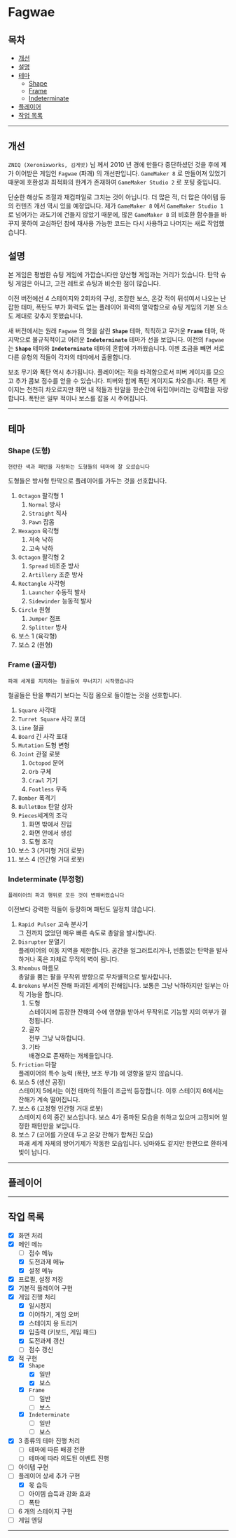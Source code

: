 Fagwae
==========

## 목차

- [개선](https://github.com/iconstudio/Fagwae#개선)
- [설명](https://github.com/iconstudio/Fagwae#설명)
- [테마](https://github.com/iconstudio/Fagwae#테마)
  - [Shape](https://github.com/iconstudio/Fagwae#shape-도형)
  - [Frame](https://github.com/iconstudio/Fagwae#frame-골자형)
  - [Indeterminate](https://github.com/iconstudio/Fagwae#indeterminate-부정형)
- [플레이어](https://github.com/iconstudio/Fagwae#플레이어)
- [작업 목록](https://github.com/iconstudio/Fagwae#작업-목록)

------

## 개선

 `ZNIQ (Xeronixworks, 김게맛)` 님 께서 2010 년 경에 만들다 중단하셨던 것을 후에 제가 이어받은 게임인 `Fagwae` (파괘) 의 개선판입니다. `GameMaker 8` 로 만들어져 있었기 때문에 호환성과 최적화의 한계가 존재하여 `GameMaker Studio 2` 로 포팅 중입니다.

 단순한 해상도 조절과 재컴파일로 그치는 것이 아닙니다. 더 많은 적, 더 많은 아이템 등의 컨텐츠 개선 역시 있을 예정입니다. 제가 `GameMaker 8` 에서 `GameMaker Studio 1` 로 넘어가는 과도기에 건들지 않았기 때문에, 많은 `GameMaker 8` 의 비호환 함수들을 바꾸지 못하여 고심하던 참에 재사용 가능한 코드는 다시 사용하고 나머지는 새로 작업했습니다.

## 설명

  본 게임은 평범한 슈팅 게임에 가깝습니다만 양산형 게임과는 거리가 있습니다. 탄막 슈팅 게임은 아니고, 고전 레트로 슈팅과 비슷한 점이 많습니다.

 이전 버전에선 4 스테이지와 2회차의 구성, 조잡한 보스, 온갖 적이 뒤섞여서 나오는 난잡한 테마, 폭탄도 부가 화력도 없는 플레이어 화력의 열악함으로 슈팅 게임의 기본 요소도 제대로 갖추지 못했습니다.

 새 버전에서는 원래 `Fagwae` 의 멋을 살린 **`Shape`** 테마, 칙칙하고 무거운 **`Frame`** 테마, 마지막으로 불규칙적이고 어려운 **`Indeterminate`** 테마가 선을 보입니다. 이전의 `Fagwae` 는 **`Shape`** 테마와 **`Indeterminate`** 테마의 혼합에 가까웠습니다. 이젠 조금을 빼면 서로 다른 유형의 적들이 각자의 테마에서 출몰합니다.

 보조 무기와 폭탄 역시 추가됩니다. 플레이어는 적을 타격함으로서 피버 게이지를 모으고 추가 콤보 점수를 얻을 수 있습니다. 피버와 함께 폭탄 게이지도 차오릅니다. 폭탄 게이지는 천천히 차오르지만 화면 내 적들과 탄알을 한순간에 뒤집어버리는 강력함을 자랑합니다. 폭탄은 일부 적이나 보스를 잡을 시 주어집니다.

------

## 테마

### Shape (도형)

`현란한 색과 패턴을 자랑하는 도형들의 테마에 잘 오셨습니다`

 도형들은 방사형 탄막으로 플레이어를 가두는 것을 선호합니다.

1. `Octagon` 팔각형 1
   1. `Normal` 방사
   2. `Straight` 직사
   3. `Pawn` 잡몹
2. `Hexagon` 육각형
   1. 저속 낙하
   2. 고속 낙하
3. `Octagon` 팔각형 2
   1. `Spread` 비조준 방사
   2. `Artillery` 조준 방사
4. `Rectangle` 사각형
   1. `Launcher` 수동적 발사
   2. `Sidewinder` 능동적 발사
5. `Circle` 원형
   1. `Jumper` 점프
   2. `Splitter` 방사
6. 보스 1 (육각형)
7. 보스 2 (원형)

### Frame (골자형)

`파괘 세계를 지지하는 철골들이 무너지기 시작했습니다`

 철골들은 탄을 뿌리기 보다는 직접 몸으로 들이받는 것을 선호합니다.

1. `Square` 사각대
2. `Turret Square` 사각 포대
3. `Line` 철골
4. `Board` 긴 사각 포대
5. `Mutation` 도형 변형
6. `Joint` 관절 로봇
   1. `Octopod` 문어
   2. `Orb` 구체
   3. `Crawl` 기기
   4.  `Footless` 무족
7. `Bomber` 폭격기
8. `BulletBox` 탄알 상자
8. `Pieces`세계의 조각
   1. 화면 밖에서 진입
   2. 화면 안에서 생성
   3. 도형 조각
9. 보스 3 (거미형 거대 로봇)
10. 보스 4 (인간형 거대 로봇)

### Indeterminate (부정형)

`플레이어의 파괴 행위로 모든 것이 변해버렸습니다`

 이전보다 강력한 적들이 등장하며 패턴도 일정치 않습니다.

1. `Rapid Pulser` 고속 분사기  
   그 전까지 없었던 매우 빠른 속도로 총알을 발사합니다.
2. `Disrupter` 분열기  
   플레이어의 이동 지역을 제한합니다. 공간을 일그러트리거나, 빈틈없는 탄막을 발사하거나 혹은 자체로 무적의 벽이 됩니다.
3. `Rhombus` 마름모  
   총알을 뿜는 팔을 무작위 방향으로 무차별적으로 발사합니다.
4. `Brokens` 부서진 잔해
   파괴된 세계의 잔해입니다. 보통은 그냥 낙하하지만 일부는 아직 기능을 합니다.
   1. 도형  
      스테이지에 등장한 잔해의 수에 영향을 받아서 무작위로 기능할 지의 여부가 결정됩니다.
   2. 골자  
      전부 그냥 낙하합니다.
   3. 기타  
      배경으로 존재하는 개체들입니다.
5. `Friction` 마찰  
   플레이어의 특수 능력 (폭탄, 보조 무기) 에 영향을 받지 않습니다.
6. 보스 5 (생산 공장)  
   스테이지 5에서는 이전 테마의 적들이 조금씩 등장합니다. 이후 스테이지 6에서는 잔해가 계속 떨어집니다.
7. 보스 6 (고정형 인간형 거대 로봇)  
   스테이지 6의 중간 보스입니다. 보스 4가 중파된 모습을 취하고 있으며 고정되어 일정한 패턴만을 보입니다.
8. 보스 7 (코어를 가운데 두고 온갖 잔해가 합쳐진 모습)  
   파괘 세계 자체의 방어기제가 작동한 모습입니다. 넝마와도 같지만 한편으로 환하게 빛이 납니다.

------

## 플레이어



------

## 작업 목록

- [x] 화면 처리
- [x] 메인 메뉴
  - [ ] 점수 메뉴
  - [x] 도전과제 메뉴
  - [x] 설정 메뉴
- [x] 프로필, 설정 저장
- [x] 기본적 플레이어 구현
- [x] 게임 진행 처리
  - [x] 일시정지
  - [x] 이어하기, 게임 오버
  - [x] 스테이지 용 트리거
  - [x] 입출력 (키보드, 게임 패드)
  - [x] 도전과제 갱신
  - [ ] 점수 갱신
- [x] 적 구현
  - [x] `Shape`
    - [x] 일반
    - [x] 보스
  - [x] `Frame`
    - [ ] 일반
    - [ ] 보스
  - [x] `Indeterminate`
    - [ ] 일반
    - [ ] 보스
- [x] 3 종류의 테마 진행 처리
  - [ ] 테마에 따른 배경 전환
  - [ ] 테마에 따라 의도된 이벤트 진행
- [ ] 아이템 구현
- [ ] 플레이어 상세 추가 구현
  - [x] 몫 습득
  - [ ] 아이템 습득과 강화 효과
  - [ ] 폭탄
- [ ] 6 개의 스테이지 구현
- [ ] 게임 엔딩

------

